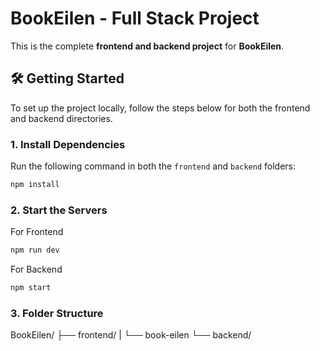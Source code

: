 # BookEilen - Full Stack Project

This is the complete **frontend and backend project** for **BookEilen**.

## 🛠️ Getting Started

To set up the project locally, follow the steps below for both the frontend and backend directories.

### 1. Install Dependencies

Run the following command in both the `frontend` and `backend` folders:

```bash
npm install
```

### 2. Start the Servers
For Frontend
```bash
npm run dev
```
For Backend
```bash
npm start
```

### 3. Folder Structure
BookEilen/
├── frontend/
|      └── book-eilen
└── backend/ 
